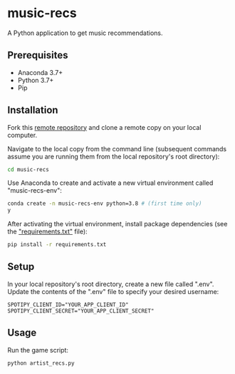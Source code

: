 # music-recs
A Python application to get music recommendations.

## Prerequisites

  + Anaconda 3.7+
  + Python 3.7+
  + Pip

## Installation
Fork this [remote repository](https://github.com/stsikata/nusic-recs.git) and clone a remote copy on your local computer.

Navigate to the local copy from the command line (subsequent commands assume you are running them from the local repository's root directory):

```sh
cd music-recs
```

Use Anaconda to create and activate a new virtual environment called "music-recs-env":

```sh
conda create -n music-recs-env python=3.8 # (first time only)
y
```

After activating the virtual environment, install package dependencies (see the ["requirements.txt"](/requirements.txt) file):

```sh
pip install -r requirements.txt
```

## Setup

In your local repository's root directory, create a new file called ".env". Update the contents of the ".env" file to specify your desired username:

    SPOTIPY_CLIENT_ID="YOUR_APP_CLIENT_ID"
    SPOTIPY_CLIENT_SECRET="YOUR_APP_CLIENT_SECRET"

## Usage

Run the game script:

```py
python artist_recs.py
```